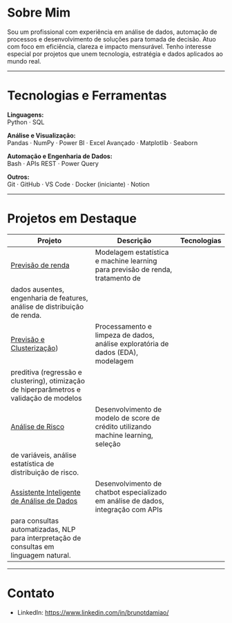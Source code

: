 # Sobre Mim

Sou um profissional com experiência em análise de dados, automação de processos e desenvolvimento de soluções para tomada de decisão. Atuo com foco em eficiência, clareza e impacto mensurável. Tenho interesse especial por projetos que unem tecnologia, estratégia e dados aplicados ao mundo real.

---

# Tecnologias e Ferramentas

**Linguagens:**  
Python · SQL

**Análise e Visualização:**  
Pandas · NumPy · Power BI · Excel Avançado · Matplotlib · Seaborn

**Automação e Engenharia de Dados:**  
Bash · APIs REST · Power Query

**Outros:**  
Git · GitHub · VS Code · Docker (iniciante) · Notion

---

# Projetos em Destaque

| Projeto | Descrição | Tecnologias |
|--------|-----------|-------------|
| [Previsão de renda](www.github.com/BrunoTDamiao/Previsao-de-renda) | Modelagem estatística e machine learning para previsão de renda, tratamento de
dados ausentes, engenharia de features, análise de distribuição de renda. |
| [Previsão e Clusterização](https://github.com/BrunoTDamiao/ProjetoSemantix)) | Processamento e limpeza de dados, análise exploratória de dados (EDA), modelagem
preditiva (regressão e clustering), otimização de hiperparâmetros e validação de modelos |
| [Análise de Risco](https://github.com/BrunoTDamiao/CreditScoreFinal) |  Desenvolvimento de modelo de score de crédito utilizando machine learning, seleção
de variáveis, análise estatística de distribuição de risco. |
| [Assistente Inteligente de Análise de Dados](https://github.com/BrunoTDamiao/data_ai) |  Desenvolvimento de chatbot especializado em análise de dados, integração com APIs
para consultas automatizadas, NLP para interpretação de consultas em linguagem natural. |

---

# Contato

- LinkedIn: https://www.linkedin.com/in/brunotdamiao/
